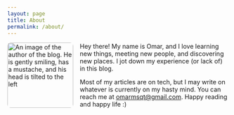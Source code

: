 ```yaml
---
layout: page
title: About
permalink: /about/
---
```


Hey there!
<img 
    src="../../../visual_assets/me.jpeg" 
    alt="An image of the author of the blog. He is gently smiling, has a mustache, and his head is tilted to the left" 
    style="float: left; margin-right: 15px; width: 150px; border-radius: 8px;" 
/>
My name is Omar, and I love learning new things, meeting new people, and discovering new places.
I jot down my experience (or lack of) in this blog.

Most of my articles are on tech, but I may write on whatever is currently on my hasty mind. 
You can reach me at [omarmsqt@gmail.com](mailto:omarmsqt@gmail.com).
Happy reading and happy life :)
